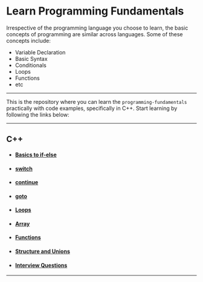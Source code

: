 # Learn Programming Fundamentals
Irrespective of the programming language you choose to learn, the basic concepts of programming are similar across languages. 
Some of these concepts include:
- Variable Declaration
- Basic Syntax
- Conditionals
- Loops
- Functions
- etc

---

This is the repository where you can learn the `programming-fundamentals` practically with code examples, specifically in C++. 
Start learning by following the links below:

---

## C++

- #### [Basics to if-else](https://github.com/ShehrozIrfan/learn-programming-fundamentals/tree/master/C%2B%2B/2.%20Basics%20to%20if-else)


- #### [switch](https://github.com/ShehrozIrfan/learn-programming-fundamentals/tree/master/C%2B%2B/3.%20switch)

- #### [continue](https://github.com/ShehrozIrfan/learn-programming-fundamentals/tree/master/C%2B%2B/4.%20continue)

- #### [goto](https://github.com/ShehrozIrfan/learn-programming-fundamentals/tree/master/C%2B%2B/5.%20goto)

- #### [Loops](https://github.com/ShehrozIrfan/learn-programming-fundamentals/tree/master/C%2B%2B/6.%20Loops)

- #### [Array](https://github.com/ShehrozIrfan/learn-programming-fundamentals/tree/master/C%2B%2B/7.%20Array)

- #### [Functions](https://github.com/ShehrozIrfan/learn-programming-fundamentals/tree/master/C%2B%2B/8.%20Functions)

- #### [Structure and Unions](https://github.com/ShehrozIrfan/learn-programming-fundamentals/tree/master/C%2B%2B/9.%20Structures%20and%20unions)

- #### [Interview Questions](https://github.com/ShehrozIrfan/learn-programming-fundamentals/tree/master/C%2B%2B/10.%20Interview's%20Questions)

---
